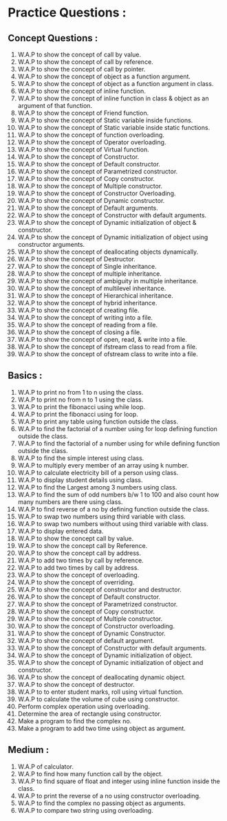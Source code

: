 
# Practice Questions :

## Concept Questions : 

1. W.A.P to show the concept of call by value.
2. W.A.P to show the concept of call by reference.
3. W.A.P to show the concept of call by pointer.
4. W.A.P to show the concept of object as a function argument.
5. W.A.P to show the concept of object as a function argument in class.
6. W.A.P to show the concept of inline function.
7. W.A.P to show the concept of inline function in class & object as an argument of that function.
8. W.A.P to show the concept of Friend function.
9.  W.A.P to show the concept of Static variable inside functions.
10. W.A.P to show the concept of Static variable inside static functions.
11. W.A.P to show the concept of function overloading.
12. W.A.P to show the concept of Operator overloading.
13. W.A.P to show the concept of Virtual function.
15. W.A.P to show the concept of Constructor.
14. W.A.P to show the concept of Default constructor.
16. W.A.P to show the concept of Parametrized constructor.
17. W.A.P to show the concept of Copy constructor.
18. W.A.P to show the concept of Multiple constructor.
19. W.A.P to show the concept of Constructor Overloading.
20. W.A.P to show the concept of Dynamic constructor.
21. W.A.P to show the concept of Default arguments.
22. W.A.P to show the concept of Constructor with default arguments.
23. W.A.P to show the concept of Dynamic initialization of object & constructor. 
24. W.A.P to show the concept of Dynamic initialization of object using constructor arguments. 
25. W.A.P to show the concept of deallocating objects dynamically.
26. W.A.P to show the concept of Destructor. 
27. W.A.P to show the concept of Single inheritance. 
28. W.A.P to show the concept of multiple inheritance. 
29. W.A.P to show the concept of ambiguity in multiple inheritance. 
30. W.A.P to show the concept of multilevel inheritance. 
31. W.A.P to show the concept of Hierarchical inheritance. 
32. W.A.P to show the concept of hybrid inheritance. 
33. W.A.P to show the concept of creating file.
34. W.A.P to show the concept of writing into a file.
35. W.A.P to show the concept of reading from a file.
36. W.A.P to show the concept of closing a file.
37. W.A.P to show the concept of open, read, & write into a file.
38. W.A.P to show the concept of ifstream class to read from a file.
39. W.A.P to show the concept of ofstream class to write into a file.


## Basics :

1. W.A.P to print no from 1 to n using the class.
2. W.A.P to print no from n to 1 using the class.
3. W.A.P to print the fibonacci using while loop.
4. W.A.P to print the fibonacci using for loop.
5. W.A.P to print any table using function outside the class.
6. W.A.P to find the factorial of a number using for loop defining function outside the class.
7. W.A.P to find the factorial of a number using for while defining function outside the class.
8. W.A.P to find the simple interest using class.
9. W.A.P to multiply every member of an array using k number.  
10. W.A.P to calculate electricity bill of a person using class.
11. W.A.P to display student details using class.
12. W.A.P to find the Largest among 3 numbers using class.
13. W.A.P to find the sum of odd numbers b/w 1 to 100 and also count how many numbers are there using class.
14. W.A.P to find reverse of a no by defining function outside the class.
15. W.A.P to swap two numbers using third variable with class.
16. W.A.P to swap two numbers without using third variable with class.
17. W.A.P to display entered data.
18. W.A.P to show the concept call by value.
19. W.A.P to show the concept call by Reference.
20. W.A.P to show the concept call by address.
21. W.A.P to add two times by call by reference.
22. W.A.P to add two times by call by address.
23. W.A.P to show the concept of overloading.
24. W.A.P to show the concept of overriding. 
25. W.A.P to show the concept of constructor and destructor.
26. W.A.P to show the concept of Default constructor.
27. W.A.P to show the concept of Parametrized constructor.
28. W.A.P to show the concept of Copy constructor.
29. W.A.P to show the concept of Multiple constructor.
30. W.A.P to show the concept of Constructor overloading.
31. W.A.P to show the concept of Dynamic Constructor.
32. W.A.P to show the concept of default argument.
33. W.A.P to show the concept of Constructor with default arguments.
34. W.A.P to show the concept of Dynamic initialization of object.
35. W.A.P to show the concept of Dynamic initialization of object and constructor.
36. W.A.P to show the concept of deallocating dynamic object.
37. W.A.P to show the concept of destructor.
38. W.A.P to to enter student marks, roll using virtual function.
39. W.A.P to calculate the volume of cube using constructor.
40. Perform complex operation using overloading.
41. Determine the area of rectangle using constructor.
42. Make a program to find the complex no.
43. Make a program to add two time using object as argument.

## Medium :
1. W.A.P of calculator.
2. W.A.P to find how many function call by the object.
3. W.A.P to find square of float and integer using inline function inside the class.
4. W.A.P to print the reverse of a no using constructor overloading.
5. W.A.P to find the complex no passing object as arguments.
6. W.A.P to compare two string using overloading.

 


